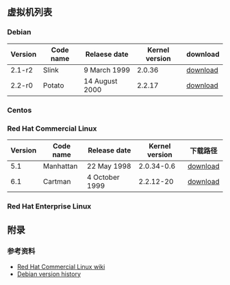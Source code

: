 





## 虚拟机列表

### Debian

| Version | Code name | Relaese date   | Kernel version | download                                                     |
| ------- | --------- | -------------- | -------------- | ------------------------------------------------------------ |
| 2.1-r2  | Slink     | 9 March 1999   | 2.0.36         | [download](https://cdimage.debian.org/mirror/cdimage/archive/older-contrib/2.1/) |
| 2.2-r0  | Potato    | 14 August 2000 | 2.2.17         | [download](https://cdimage.debian.org/mirror/cdimage/archive/older-contrib/2.2/) |





### Centos



### Red Hat Commercial Linux

| Version | Code name | Release date   | Kernel version | 下载路径                                                     |
| ------- | --------- | -------------- | -------------- | ------------------------------------------------------------ |
| 5.1     | Manhattan | 22 May 1998    | 2.0.34-0.6     | [download](https://archive.org/details/redhat_5.1_i386_cd1)  |
| 6.1     | Cartman   | 4 October 1999 | 2.2.12-20      | [download](https://archive.org/download/red-hat-linux-6.1-i386-cartman) |

### Red Hat Enterprise Linux







## 附录

### 参考资料

* [Red Hat Commercial Linux wiki](https://en.m.wikipedia.org/wiki/Red_Hat_Linux)
* [Debian version history](https://en.wikipedia.org/wiki/Debian_version_history)
